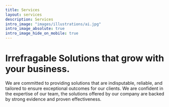 ```yaml
---
title: Services
layout: services
description: Services
intro_image: "images/illustrations/ai.jpg"
intro_image_absolute: true
intro_image_hide_on_mobile: true
---
```


# Irrefragable Solutions that grow with your business.

We are committed to providing solutions that are indisputable, reliable, and tailored to ensure exceptional outcomes for our clients. We are confident in the expertise of our team, the solutions offered by our company are backed by strong evidence and proven effectiveness.
